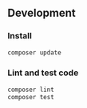 ## Development
### Install

```bash
composer update
```

### Lint and test code

```bash
composer lint
composer test
```
